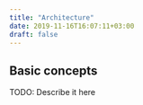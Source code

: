 ```yaml
---
title: "Architecture"
date: 2019-11-16T16:07:11+03:00
draft: false
---
```


## Basic concepts

TODO: Describe it here
